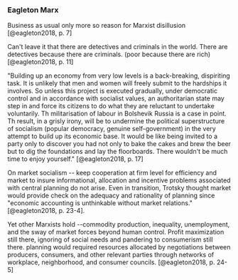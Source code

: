 ### Eagleton Marx

Business as usual only more so reason for Marxist disillusion [@eagleton2018, p. 7]

Can't leave it that there are detectives and criminals in the world. There are detectives because there are criminals. (poor because there are rich)[@eagleton2018, p. 11]

"Building up an economy from very low levels is a back-breaking, dispiriting task. It is unlikely that men and women will freely submit to the hardships it involves. So unless this project is executed gradually, under democratic control and in accordance with socialist values, an authoritarian state may step in and force its citizens to do what they are reluctant to undertake voluntarily. Th militarisation of labour in Bolshevik Russia is a case in point. Th result, in a grisly irony, will be to undermine the political superstructure of socialism (popular democracy, genuine self-government) in the very attempt to build up its economic base. It would be like being invited to a party only to discover you had not only to bake the cakes and brew the beer but to dig the foundations and lay the floorboards. There wouldn't be much time to enjoy yourself." [@eagleton2018, p. 17]

On market socialism -- keep cooperation at firm level for efficiency and market to insure informational, allocation and incentive problems associated with central planning do not arise. Even in transition, Trotsky thought market would provide check on the adequacy and rationality of planning since "economic accounting is unthinkable without market relations." [@eagleton2018, p. 23-4].

Yet other Marxists hold --commodity production, inequality, unemployment, and the sway of market forces beyond human control. Profit maximization still there, ignoring of social needs and pandering to consumerism still there. planning would required resources allocated by negotiations between producers, consumers, and other relevant parties through networks of workplace, neighborhood, and consumer councils. [@eagleton2018, p. 24-5]


